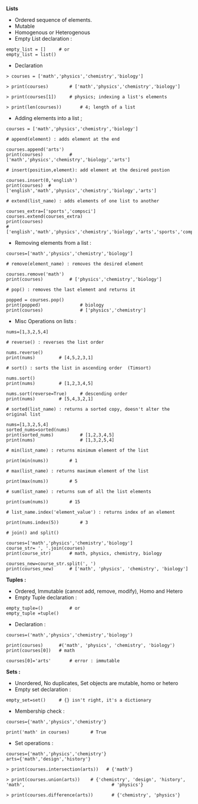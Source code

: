 **Lists**

* Ordered sequence of elements.
* Mutable
* Homogenous or Heterogenous
* Empty List declaration :

```python3
empty_list = []		# or
empty_list = list()
```

* Declaration 

```python3
> courses = ['math','physics','chemistry','biology']

> print(courses)		# ['math','physics','chemistry','biology']

> print(courses[1])		# physics; indexing a list's elements

> print(len(courses))		# 4; length of a list
```

* Adding elements into a list ;

```python3
courses = ['math','physics','chemistry','biology']

# append(element) : adds element at the end

courses.append('arts')
print(courses)			# ['math','physics','chemistry','biology','arts']

# insert(position,element): add element at the desired postion

courses.insert(0,'english')
print(courses)	# ['english','math','physics','chemistry','biology','arts']

# extend(list_name) : adds elements of one list to another

courses_extra=['sports','compsci']
courses.extend(courses_extra)
print(courses)
#['english','math','physics','chemistry','biology','arts','sports','compsci']
```

* Removing elements from a list :

```python3
courses=['math','physics','chemistry','biology']

# remove(element_name) : removes the desired element

courses.remove('math')
print(courses)			# ['physics','chemistry','biology']

# pop() : removes the last element and returns it

popped = courses.pop()
print(popped)				# biology
print(courses)				# ['physics','chemistry']
```

* Misc Operations on lists :

```python3
nums=[1,3,2,5,4]

# reverse() : reverses the list order

nums.reverse()
print(nums)			# [4,5,2,3,1]

# sort() : sorts the list in ascending order  (Timsort)

nums.sort()
print(nums)			# [1,2,3,4,5]

nums.sort(reverse=True)		# descending order
print(nums)			# [5,4,3,2,1]

# sorted(list_name) : returns a sorted copy, doesn't alter the original list

nums=[1,3,2,5,4]
sorted_nums=sorted(nums)
print(sorted_nums)			# [1,2,3,4,5]
print(nums)					# [1,3,2,5,4]

# min(list_name) : returns minimum element of the list

print(min(nums))		# 1

# max(list_name) : returns maximum element of the list

print(max(nums))		# 5

# sum(list_name) : returns sum of all the list elements

print(sum(nums))		# 15

# list_name.index('element_value') : returns index of an element

print(nums.index(5))		# 3

# join() and split()

courses=['math','physics','chemistry','biology']
course_str= ', '.join(courses)
print(course_str)		# math, physics, chemistry, biology

courses_new=course_str.split(', ')
print(courses_new)		# ['math', 'physics', 'chemistry', 'biology']
```



**Tuples :**

* Ordered, Immutable (cannot add, remove, modify), Homo and Hetero
* Empty Tuple declaration :

```python3
empty_tuple=()			# or
empty_tuple =tuple()	
```

* Declaration :

```python3
courses=('math','physics','chemistry','biology')

print(courses)		#('math', 'physics', 'chemistry', 'biology')
print(courses[0])	# math

courses[0]='arts'		# error : immutable
```

**Sets :**

* Unordered, No duplicates, Set objects are mutable, homo or hetero
* Empty set declaration :

```python3
empty_set=set()		# {} isn't right, it's a dictionary
```

* Membership check :

```python3
courses={'math','physics','chemistry'}

print('math' in courses)		# True
```

* Set operations :

```python3
courses={'math','physics','chemistry'}
arts={'math','design','history'}

> print(courses.intersection(arts))	  # {'math'}

> print(courses.union(arts))	# {'chemistry', 'design', 'history', 'math', 								 # 'physics'}

> print(courses.difference(arts))		# {'chemistry', 'physics'}
```





